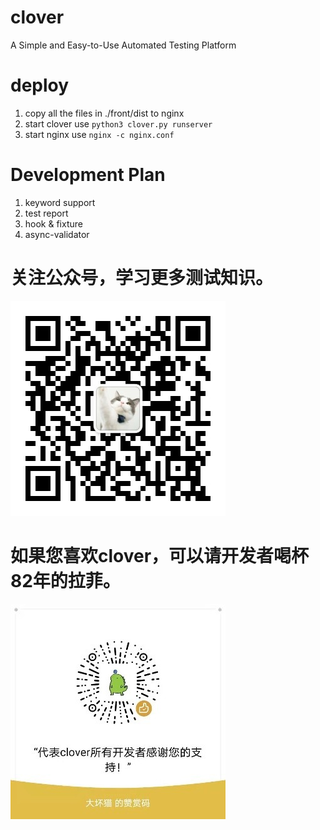 # clover
A Simple and Easy-to-Use Automated Testing Platform

# deploy
1. copy all the files in ./front/dist to nginx
2. start clover use `python3 clover.py runserver`
3. start nginx use `nginx -c nginx.conf`

# Development Plan
1. keyword support
2. test report
3. hook & fixture
4. async-validator

# 关注公众号，学习更多测试知识。
![大猫聊测试](wechat.jpg)

# 如果您喜欢clover，可以请开发者喝杯82年的拉菲。
![支持clover](donation.jpg)
